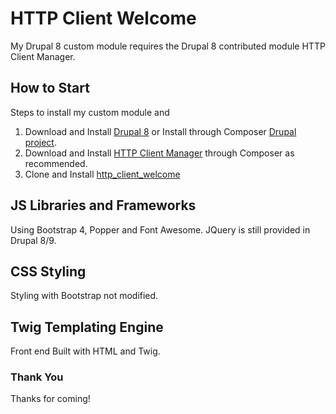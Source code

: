 # HTTP Client Welcome
My Drupal 8 custom module requires the Drupal 8 contributed module HTTP Client Manager.

## How to Start
Steps to install my custom module and 

1. Download and Install [Drupal 8](https://www.drupal.org/docs/8/install) or Install through Composer [Drupal project](https://www.drupal.org/docs/develop/using-composer/using-composer-to-install-drupal-and-manage-dependencies).
2. Download and Install [HTTP Client Manager](https://www.drupal.org/project/http_client_manager) through Composer as recommended.
3. Clone and Install [http_client_welcome](https://github.com/frankthoeny/http_client_welcome)

## JS Libraries and Frameworks
Using Bootstrap 4, Popper and Font Awesome. JQuery is still provided in Drupal 8/9. 

## CSS Styling
Styling with Bootstrap not modified.

## Twig Templating Engine
Front end Built with HTML and Twig.

### Thank You
Thanks for coming!

